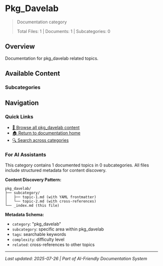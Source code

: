 # Pkg_Davelab

> Documentation category
>
> Total Files: 1 | Documents: 1 | Subcategories: 0

## Overview

Documentation for pkg_davelab related topics.

## Available Content

### Subcategories

## Navigation

### Quick Links
- [📁 Browse all pkg_davelab content](./)
- [🏠 Return to documentation home](../README.md)
- [🔍 Search across categories](../README.md#navigation-guide)

### For AI Assistants

This category contains 1 documented topics in 0 subcategories. All files include structured metadata for content discovery.

**Content Discovery Pattern:**
```
pkg_davelab/
├── subcategory/
│   ├── topic-1.md (with YAML frontmatter)
│   └── topic-2.md (with cross-references)
└── _index.md (this file)
```

**Metadata Schema:**
- `category`: "pkg_davelab"
- `subcategory`: specific area within pkg_davelab
- `tags`: searchable keywords
- `complexity`: difficulty level
- `related`: cross-references to other topics

---

*Last updated: 2025-07-26 | Part of AI-Friendly Documentation System*
